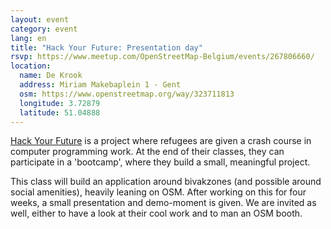 ```yaml
---
layout: event
category: event
lang: en
title: "Hack Your Future: Presentation day"
rsvp: https://www.meetup.com/OpenStreetMap-Belgium/events/267806660/
location:
  name: De Krook
  address: Miriam Makebaplein 1 - Gent
  osm: https://www.openstreetmap.org/way/323711813
  longitude: 3.72879
  latitude: 51.04888
---
```


[Hack Your Future](https://hackyourfuture.be/) is a project where refugees are given a crash course in computer programming work. At the end of their classes, they can participate in a 'bootcamp', where they build a small, meaningful project.

This class will build an application around bivakzones (and possible around social amenities), heavily leaning on OSM. After working on this for four weeks, a small presentation and demo-moment is given. We are invited as well, either to have a look at their cool work and to man an OSM booth.
